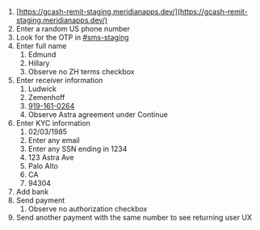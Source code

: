
1. [https://gcash-remit-staging.meridianapps.dev/](https://gcash-remit-staging.meridianapps.dev/)
2. Enter a random US phone number
3. Look for the OTP in [#sms-staging](https://meridianpay.slack.com/archives/C0628KNU4P8)
4. Enter full name
    1. Edmund
    2. Hillary
    3. Observe no ZH terms checkbox
5. Enter receiver information
    1. Ludwick
    2. Zemenhoff
    3. [919-161-0264](tel:9191610264)
    4. Observe Astra agreement under Continue
6. Enter KYC information
    1. 02/03/1985
    2. Enter any email
    3. Enter any SSN ending in 1234
    4. 123 Astra Ave
    5. Palo Alto
    6. CA
    7. 94304
7. Add bank
8. Send payment
    1. Observe no authorization checkbox
9. Send another payment with the same number to see returning user UX